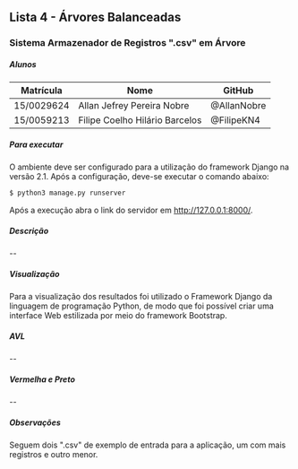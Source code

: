 ## Lista 4 - Árvores Balanceadas
### Sistema Armazenador de Registros ".csv" em Árvore

##### Alunos

| Matrícula | Nome | GitHub |
|--|--|--|
| 15/0029624 | Allan Jefrey Pereira Nobre | @AllanNobre |
| 15/0059213 | Filipe Coelho Hilário Barcelos | @FilipeKN4 |

##### Para executar
O ambiente deve ser configurado para a utilização do framework Django na versão 2.1. Após a configuração, deve-se executar o comando abaixo: 

```sh
$ python3 manage.py runserver
```

Após a execução abra o link do servidor em http://127.0.0.1:8000/.

##### Descrição

--

##### Visualização

Para a visualização dos resultados foi utilizado o Framework Django da linguagem de programação Python, de modo que foi possível criar uma interface Web estilizada por meio do framework Bootstrap.  

##### AVL

--

##### Vermelha e Preto

--

##### Observações

Seguem dois ".csv" de exemplo de entrada para a aplicação, um com mais registros e outro menor.